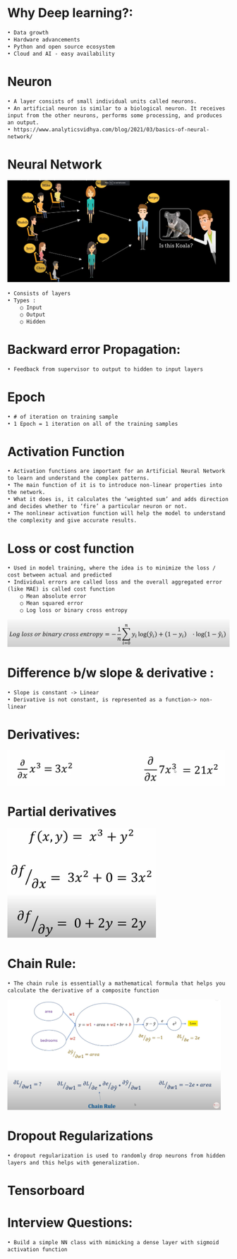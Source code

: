 # Why Deep learning?:
	• Data growth
	• Hardware advancements
	• Python and open source ecosystem
    • Cloud and AI - easy availability 

# Neuron
	• A layer consists of small individual units called neurons. 
	• An artificial neuron is similar to a biological neuron. It receives input from the other neurons, performs some processing, and produces an output.
	• https://www.analyticsvidhya.com/blog/2021/03/basics-of-neural-network/

# Neural Network

![A Neural Network](https://github.com/krishnajiraoh/MyLearningMaterials/blob/main/Deep%20Learning/images/nn.png)

	• Consists of layers
	• Types :
		○ Input
		○ Output
		○ Hidden

# Backward error Propagation:
	• Feedback from supervisor to output to hidden to input layers

# Epoch
	• # of iteration on training sample
	• 1 Epoch = 1 iteration on all of the training samples


# Activation Function
	• Activation functions are important for an Artificial Neural Network to learn and understand the complex patterns. 
	• The main function of it is to introduce non-linear properties into the network.
	• What it does is, it calculates the ‘weighted sum’ and adds direction and decides whether to ‘fire’ a particular neuron or not. 
	• The nonlinear activation function will help the model to understand  the complexity and give accurate results.

# Loss or cost function
	• Used in model training, where the idea is to minimize the loss / cost between actual and predicted
	• Individual errors are called loss and the overall aggregated error (like MAE) is called cost function
		○ Mean absolute error
		○ Mean squared error
		○ Log loss or binary cross entropy

![Log loss formula](https://github.com/krishnajiraoh/MyLearningMaterials/blob/main/Deep%20Learning/images/log_loss.png)
			

# Difference b/w slope & derivative :
	• Slope is constant -> Linear
	• Derivative is not constant, is represented as a function-> non-linear

# Derivatives:
![Derivatives formula](https://github.com/krishnajiraoh/MyLearningMaterials/blob/main/Deep%20Learning/images/derivatives.png)

# Partial derivatives
<img src="https://github.com/krishnajiraoh/MyLearningMaterials/blob/main/Deep%20Learning/images/partial_derivatives.png" height=250 weight=400 />


# Chain Rule:
	• The chain rule is essentially a mathematical formula that helps you calculate the derivative of a composite function

<img src="https://github.com/krishnajiraoh/MyLearningMaterials/blob/main/Deep%20Learning/images/chain_rule.png" height=250 weight=400 />



# Dropout Regularizations
	• dropout regularization is used to randomly drop neurons from hidden layers and this helps with generalization.

# Tensorboard


# Interview Questions:

    • Build a simple NN class with mimicking a dense layer with sigmoid activation function

				
